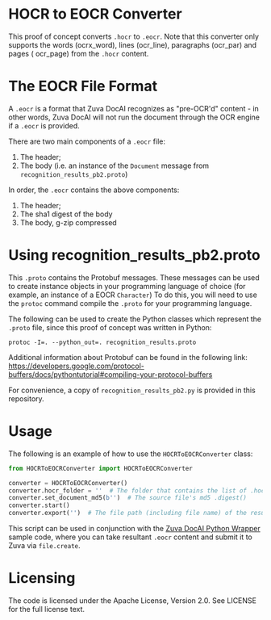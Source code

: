 # HOCR to EOCR Converter

This proof of concept converts `.hocr` to `.eocr`.
Note that this converter only supports the words (ocrx_word), lines (ocr_line), paragraphs (ocr_par) and pages (
ocr_page) from the `.hocr` content.

# The EOCR File Format

A `.eocr` is a format that Zuva DocAI recognizes as "pre-OCR'd" content - in other words, Zuva DocAI will
not run the document through the OCR engine if a `.eocr` is provided.

There are two main components of a `.eocr` file:

1. The header;
2. The body (i.e. an instance of the `Document` message from `recognition_results_pb2.proto`)

In order, the `.eocr` contains the above components:

1. The header;
2. The sha1 digest of the body
3. The body, g-zip compressed

# Using recognition_results_pb2.proto

This `.proto` contains the Protobuf messages. These messages can be used to create instance objects in your programming
language of choice (for example, an instance of a EOCR `Character`)
To do this, you will need to use the `protoc` command compile the `.proto` for your programming language.

The following can be used to create the Python classes which represent the `.proto` file, since this proof of concept
was written in Python:

`protoc -I=. --python_out=. recognition_results.proto`

Additional information about Protobuf can be found in the following
link: https://developers.google.com/protocol-buffers/docs/pythontutorial#compiling-your-protocol-buffers

For convenience, a copy of `recognition_results_pb2.py` is provided in this repository.

# Usage

The following is an example of how to use the `HOCRToEOCRConverter` class:

```python
from HOCRToEOCRConverter import HOCRToEOCRConverter

converter = HOCRToEOCRConverter()
converter.hocr_folder = ''  # The folder that contains the list of .hocr for each page OCR'd out of the source file
converter.set_document_md5(b'')  # The source file's md5 .digest()
converter.start()
converter.export('')  # The file path (including file name) of the resultant .eocr
```

This script can be used in conjunction with
the [Zuva DocAI Python Wrapper](https://github.com/zuvaai/zdai-python) sample code,
where you can take resultant `.eocr` content and submit it to Zuva via `file.create`.

# Licensing

The code is licensed under the Apache License, Version 2.0. See LICENSE for the full license text.
